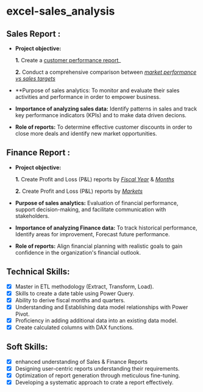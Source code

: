 # excel-sales_analysis
## Sales Report :


- **Project objective:** 

    **1.** Create a [customer performance report](https://github.com/sukrutha9/Excel-Sales_Analysis/blob/main/Customer%20Performance%20Report.pdf)_ 

    **2.** Conduct a comprehensive comparison between _[market performance vs sales targets](https://github.com/sukrutha9/Excel-Sales_Analysis/blob/main/Customer%20Performance%20Report.pdf)_

- **Purpose of sales analytics: To monitor and evaluate their sales activities and performance in order to empower business.

- **Importance of analyzing sales data:** Identify patterns in sales  and track key performance indicators (KPIs) and to make data driven decions.

- **Role of reports:** To determine effective customer discounts in order to close more deals and identify new market opportunities.



## Finance Report :

- **Project objective:** 

    **1.** Create Profit and Loss (P&L) reports by _[Fiscal Year](https://github.com/Sukrutha9/Excel-Sales_Analysis/blob/main/P%26L%20Statement%20by%20Fiscal%20Year.pdf)_
                 & _[Months](https://github.com/KirandeepMarala/Excel-Sales_Analysis/blob/main/P%26L%20Statement%20by%20Months.pdf)_ 

   **2.** Create Profit and Loss (P&L) reports by _[Markets](https://github.com/Sukrutha9/Excel-Sales_Analysis/blob/main/P%26L%20Statement%20by%20Markets.pdf)_

- **Purpose of sales analytics:** Evaluation of financial performance, support decision-making, and facilitate communication with stakeholders.

- **Importance of analyzing Finance data:** To track historical performance, Identify areas for improvement, Forecast future performance.
 
- **Role of reports:** Align financial planning with realistic goals to gain confidence in the organization's financial outlook.


## Technical Skills:
- [x]	Master in ETL methodology (Extract, Transform, Load).
- [x]	Skills to create a date table using Power Query.
- [x]	Ability to derive fiscal months and quarters.
- [x]	Understanding and Establishing data model relationships with Power Pivot.
- [x]	Proficiency in adding additional data into an existing data model.
- [x]	Create calculated columns with DAX functions.

## Soft Skills:
- [x]	enhanced understanding of Sales & Finance Reports
- [x]	Designing user-centric reports understanding their requirements.
- [x]	Optimization of report generation through meticulous fine-tuning.
- [x]	Developing a systematic approach to crate a report effectively.
